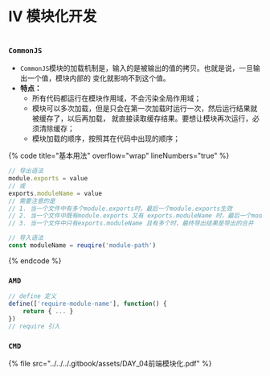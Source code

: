 # IV 模块化开发

<figure><img src="https://pic1.zhimg.com/80/v2-ac1cc476379c858ef58a965839cdb7ab_720w.webp?source=1940ef5c" alt=""><figcaption></figcaption></figure>

### `CommonJS`

* `CommonJS`模块的加载机制是，输⼊的是被输出的值的拷⻉。也就是说，⼀旦输出⼀个值，模块内部的 变化就影响不到这个值。
* **特点：**
  * 所有代码都运⾏在模块作⽤域，不会污染全局作⽤域；&#x20;
  * 模块可以多次加载，但是只会在第⼀次加载时运⾏⼀次，然后运⾏结果就被缓存了，以后再加载， 就直接读取缓存结果。要想让模块再次运⾏，必须清除缓存；
  * 模块加载的顺序，按照其在代码中出现的顺序；

{% code title="基本用法" overflow="wrap" lineNumbers="true" %}
```javascript
// 导出语法
module.exports = value
// 或
exports.moduleName = value
// 需要注意的是
// 1. 当一个文件中有多个module.exports时，最后一个module.exports生效
// 2. 当一个文件中既有module.exports 又有 exports.moduleName 时，最后一个module.exports生效
// 3. 当一个文件中只有exports.moduleName 且有多个时，最终导出结果是导出的合并

// 导入语法
const moduleName = reuqire('module-path')
```
{% endcode %}

### `AMD`

```javascript
// define 定义
define(['require-module-name'], function() {
    return { ... }
})
// require 引入

```

### `CMD`





{% file src="../../../.gitbook/assets/DAY_04前端模块化.pdf" %}
